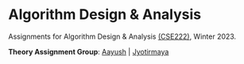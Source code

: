 # Algorithm Design & Analysis

Assignments for Algorithm Design & Analysis [(CSE222)](http://techtree.iiitd.edu.in/viewDescription/filename?=CSE222), Winter 2023.

**Theory Assignment Group**: [Aayush](https://github.com/aayush-2021003) | [Jyotirmaya](https://github.com/JyotirS420)
 
